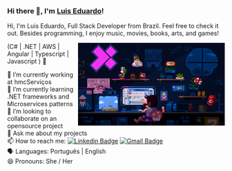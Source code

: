 ### Hi there 👋, I'm [Luis Eduardo](https://www.linkedin.com/in/luiseduardow/)! 

Hi, I'm Luis Eduardo, Full Stack Developer from Brazil. Feel free to check it out. Besides programming, I enjoy music, movies, books, arts, and games!

<img align="right" alt="Code Mario image" src="mario.gif"  width="340px"/>

(C# | .NET | AWS | Angular | Typescript | Javascript ) 🚀

🔭 I’m currently working at hmcServiços <br/>
🌱 I’m currently learning .NET frameworks and Microservices patterns <br/>
👯 I’m looking to collaborate on an opensource project <br/>
💬 Ask me about my projects <br/>
📫 How to reach me: [![Linkedin Badge](https://img.shields.io/badge/-LuisWilke-blue?style=flat-square&logo=Linkedin&logoColor=white&link=https://www.linkedin.com/in/luiseduardow/)](https://www.linkedin.com/in/luiseduardow/)
[![Gmail Badge](https://img.shields.io/badge/-wilkellopes@gmail.com-c14438?style=flat-square&logo=Gmail&logoColor=white&link=mailto:wilkellopes@gmail.com)](mailto:wilkellopes@gmail.com)<br/>
:speaking_head: Languages: Português | English <br/>
😄 Pronouns: She / Her <br/>
